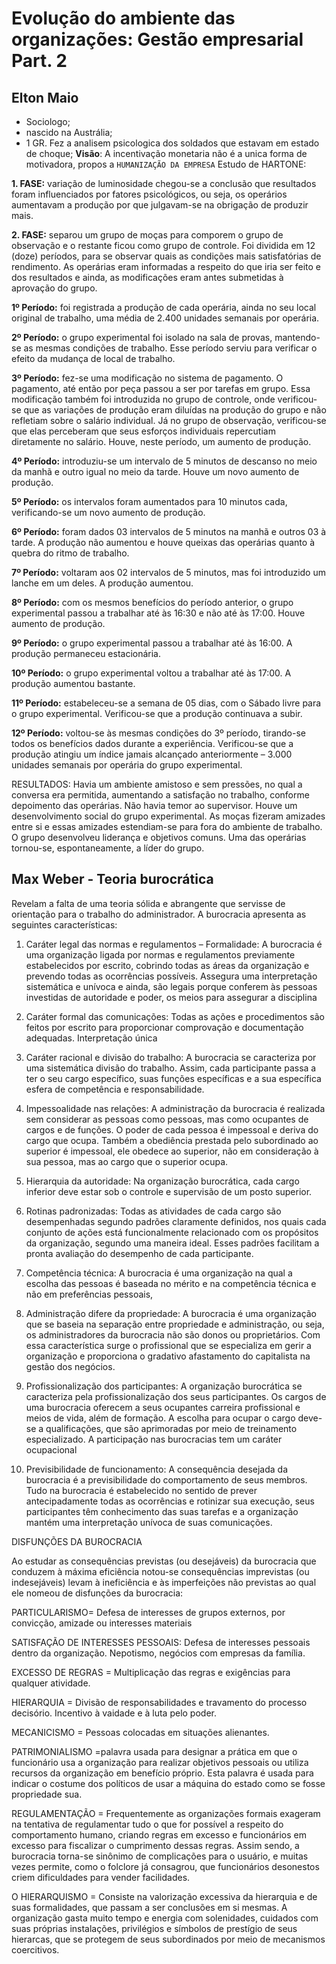 # Evolução do ambiente das organizações: Gestão empresarial Part. 2

## **Elton Maio**
 - Sociologo;
 - nascido na Austrália;
 - 1 GR. Fez a analisem psicologica dos soldados que estavam em estado de choque;
 **Visão**: A incentivação monetaria não é a unica forma de motivadora, propos a ```HUMANIZAÇÃO DA EMPRESA```
   Estudo de HARTONE:
   
**1. FASE:** variação de luminosidade chegou-se a conclusão que resultados foram influenciados por fatores psicológicos, ou seja, os operários aumentavam a produção por que julgavam-se na obrigação de produzir mais.​

**2. FASE:** separou  um grupo de moças para comporem o grupo de observação e o restante ficou como grupo de controle. Foi dividida em 12 (doze) períodos, para se observar quais as condições mais satisfatórias de rendimento. As operárias eram informadas a respeito do que iria ser feito e dos resultados e ainda, as modificações eram antes submetidas à aprovação do grupo.

**1º Período:** foi registrada a produção de cada operária, ainda no seu local original de trabalho, uma média de 2.400 unidades semanais por operária.

**2º Período:** o grupo experimental foi isolado na sala de provas, mantendo-se as mesmas condições de trabalho. Esse período serviu para verificar o efeito da mudança de local de trabalho.

**3º Período:** fez-se uma modificação no sistema de pagamento. O pagamento, até então por peça passou a ser por tarefas em grupo. Essa modificação também foi introduzida no grupo de controle, onde verificou-se que as variações de produção eram diluídas na produção do grupo e não refletiam sobre o salário individual. Já no grupo de observação, verificou-se que elas perceberam que seus esforços individuais repercutiam diretamente no salário. Houve, neste período, um aumento de produção.

**4º Período:** introduziu-se um intervalo de 5 minutos de descanso no meio da manhã e outro igual no meio da tarde. Houve um novo aumento de produção.

**5º Período:** os intervalos foram aumentados para 10 minutos cada, verificando-se um novo aumento de produção.

**6º Período:** foram dados 03 intervalos de 5 minutos na manhã e outros 03 à tarde. A produção não aumentou e houve queixas das operárias quanto à quebra do ritmo de trabalho.

**7º Período:** voltaram aos 02 intervalos de 5 minutos, mas foi introduzido um lanche em um deles. A produção aumentou.

**8º Período:** com os mesmos benefícios do período anterior, o grupo experimental passou a trabalhar até às 16:30 e não até às 17:00. Houve aumento de produção.

**9º Período:** o grupo experimental passou a trabalhar até às 16:00. A produção permaneceu estacionária.

**10º Período:** o grupo experimental voltou a trabalhar até às 17:00. A produção aumentou bastante.

**11º Período:** estabeleceu-se a semana de 05 dias, com o Sábado livre para o grupo experimental. Verificou-se que a produção continuava a subir.

**12º Período:** voltou-se às mesmas condições do 3º período, tirando-se todos os benefícios dados durante a experiência. Verificou-se que a produção atingiu um índice jamais alcançado anteriormente – 3.000 unidades semanais por operária do grupo experimental.​


RESULTADOS: Havia um ambiente amistoso e sem pressões, no qual a conversa era permitida, aumentando a satisfação no trabalho, conforme depoimento das operárias. Não havia temor ao supervisor. Houve um desenvolvimento social do grupo experimental. As moças fizeram amizades entre si e essas amizades estendiam-se para fora do ambiente de trabalho. O grupo desenvolveu liderança e objetivos comuns. Uma das operárias tornou-se, espontaneamente, a líder do grupo.


## Max Weber - Teoria burocrática 
Revelam a falta de uma teoria sólida e abrangente que servisse de orientação para o trabalho do administrador.
A burocracia apresenta as seguintes características:​

1. Caráter legal das normas e regulamentos – Formalidade: A burocracia é uma organização ligada por normas e regulamentos previamente estabelecidos por escrito, cobrindo todas as áreas da organização e prevendo todas as ocorrências possíveis. Assegura uma interpretação sistemática e unívoca e ainda, são legais porque conferem às pessoas investidas de autoridade e poder, os meios para assegurar a disciplina​

2. Caráter formal das comunicações: Todas as ações e procedimentos são feitos por escrito para proporcionar comprovação e documentação adequadas. Interpretação única​

3. Caráter racional e divisão do trabalho: A burocracia se caracteriza por uma sistemática divisão do trabalho. Assim, cada participante passa a ter o seu cargo específico, suas funções específicas e a sua específica esfera de competência e responsabilidade. ​

4. Impessoalidade nas relações: A administração da burocracia é realizada sem considerar as pessoas como pessoas, mas como ocupantes de cargos e de funções. O poder de cada pessoa é impessoal e deriva do cargo que ocupa. Também a obediência prestada pelo subordinado ao superior é impessoal, ele obedece ao superior, não em consideração à sua pessoa, mas ao cargo que o superior ocupa. ​

5. Hierarquia da autoridade: Na organização burocrática, cada cargo inferior deve estar sob o controle e supervisão de um posto superior. ​

6. Rotinas padronizadas: Todas as atividades de cada cargo são desempenhadas segundo padrões claramente definidos, nos quais cada conjunto de ações está funcionalmente relacionado com os propósitos da organização, segundo uma maneira ideal. Esses padrões facilitam a pronta avaliação do desempenho de cada participante.​

7. Competência técnica: A burocracia é uma organização na qual a escolha das pessoas é baseada no mérito e na competência técnica e não em preferências pessoais, 

8. Administração difere da propriedade: A burocracia é uma organização que se baseia na separação entre propriedade e administração, ou seja, os administradores da burocracia não são donos ou proprietários. Com essa característica surge o profissional que se especializa em gerir a organização e proporciona o gradativo afastamento do capitalista na gestão dos negócios.  ​

9. Profissionalização dos participantes: A organização burocrática se caracteriza pela profissionalização dos seus participantes. Os cargos de uma burocracia oferecem a seus ocupantes carreira profissional e meios de vida, além de formação. A escolha para ocupar o cargo deve-se a qualificações, que são aprimoradas por meio de treinamento especializado. A participação nas burocracias tem um caráter ocupacional​

10. Previsibilidade de funcionamento: A consequência desejada da burocracia é a previsibilidade do comportamento de seus membros. Tudo na burocracia é estabelecido no sentido de prever antecipadamente todas as ocorrências e rotinizar sua execução, seus participantes têm conhecimento das suas tarefas e a organização mantém uma interpretação unívoca de suas comunicações.​

DISFUNÇÕES DA BUROCRACIA​

Ao estudar as consequências previstas (ou desejáveis) da burocracia que conduzem à máxima eficiência notou-se consequências imprevistas (ou indesejáveis) levam à ineficiência e às imperfeições não previstas ao qual ele nomeou de disfunções da burocracia:​

PARTICULARISMO=  Defesa de interesses de grupos externos, por convicção, amizade ou interesses materiais​

SATISFAÇÃO DE INTERESSES PESSOAIS: Defesa de interesses pessoais dentro da organização. Nepotismo, negócios com empresas da família.

EXCESSO DE REGRAS = Multiplicação das regras e exigências para qualquer atividade.​

HIERARQUIA = Divisão de responsabilidades e travamento do processo decisório. Incentivo à vaidade e à luta pelo poder.​

MECANICISMO = Pessoas colocadas em situações alienantes.​

PATRIMONIALISMO =palavra usada para designar a prática em que o funcionário usa a organização para realizar objetivos pessoais ou utiliza recursos da organização em benefício próprio. Esta palavra é usada para indicar o costume dos políticos de usar a máquina do estado como se fosse propriedade sua. ​

REGULAMENTAÇÃO = Frequentemente as organizações formais exageram na tentativa de regulamentar tudo o que for possível a respeito do comportamento humano, criando regras em excesso e funcionários em excesso para fiscalizar o cumprimento dessas regras. Assim sendo, a burocracia torna-se sinônimo de complicações para o usuário, e muitas vezes permite, como o folclore já consagrou, que funcionários desonestos criem dificuldades para vender facilidades.​

O HIERARQUISMO =   Consiste na valorização excessiva da hierarquia e de suas formalidades, que passam a ser conclusões em si mesmas. A organização gasta muito tempo e energia com solenidades, cuidados com suas próprias instalações, privilégios e símbolos de prestígio de seus hierarcas, que se protegem de seus subordinados por meio de mecanismos coercitivos.​
